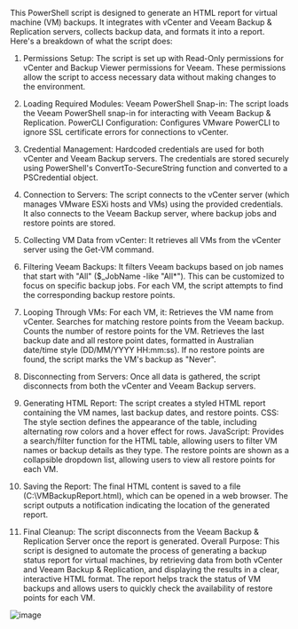 This PowerShell script is designed to generate an HTML report for virtual machine (VM) backups. It integrates with vCenter and Veeam Backup & Replication servers, collects backup data, and formats it into a report. Here's a breakdown of what the script does:

1. Permissions Setup:
The script is set up with Read-Only permissions for vCenter and Backup Viewer permissions for Veeam. These permissions allow the script to access necessary data without making changes to the environment.

2. Loading Required Modules:
Veeam PowerShell Snap-in: The script loads the Veeam PowerShell snap-in for interacting with Veeam Backup & Replication.
PowerCLI Configuration: Configures VMware PowerCLI to ignore SSL certificate errors for connections to vCenter.

3. Credential Management:
Hardcoded credentials are used for both vCenter and Veeam Backup servers. The credentials are stored securely using PowerShell's ConvertTo-SecureString function and converted to a PSCredential object.

4. Connection to Servers:
The script connects to the vCenter server (which manages VMware ESXi hosts and VMs) using the provided credentials.
It also connects to the Veeam Backup server, where backup jobs and restore points are stored.

5. Collecting VM Data from vCenter:
It retrieves all VMs from the vCenter server using the Get-VM command.

6. Filtering Veeam Backups:
It filters Veeam backups based on job names that start with "All" ($_JobName -like "All*"). This can be customized to focus on specific backup jobs.
For each VM, the script attempts to find the corresponding backup restore points.

7. Looping Through VMs:
For each VM, it:
Retrieves the VM name from vCenter.
Searches for matching restore points from the Veeam backup.
Counts the number of restore points for the VM.
Retrieves the last backup date and all restore point dates, formatted in Australian date/time style (DD/MM/YYYY HH:mm:ss).
If no restore points are found, the script marks the VM's backup as "Never".

8. Disconnecting from Servers:
Once all data is gathered, the script disconnects from both the vCenter and Veeam Backup servers.

9. Generating HTML Report:
The script creates a styled HTML report containing the VM names, last backup dates, and restore points.
CSS: The style section defines the appearance of the table, including alternating row colors and a hover effect for rows.
JavaScript: Provides a search/filter function for the HTML table, allowing users to filter VM names or backup details as they type.
The restore points are shown as a collapsible dropdown list, allowing users to view all restore points for each VM.

10. Saving the Report:
The final HTML content is saved to a file (C:\VMBackupReport.html), which can be opened in a web browser.
The script outputs a notification indicating the location of the generated report.

11. Final Cleanup:
The script disconnects from the Veeam Backup & Replication Server once the report is generated.
Overall Purpose:
This script is designed to automate the process of generating a backup status report for virtual machines, by retrieving data from both vCenter and Veeam Backup & Replication, and displaying the results in a clear, interactive HTML format. The report helps track the status of VM backups and allows users to quickly check the availability of restore points for each VM.

![image](https://github.com/user-attachments/assets/7c847aad-2fd0-4b63-b425-0ad122537f7c)
